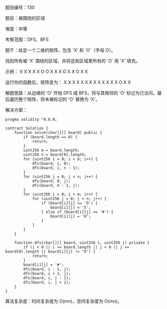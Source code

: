 题目编号：130

题目：被围绕的区域

难度：中等

考察范围：DFS、BFS

题干：给定一个二维的矩阵，包含 'X' 和 'O'（字母 O）。

找到所有被 'X' 围绕的区域，并将这些区域里所有的 'O' 用 'X' 填充。

示例：
X X X X
X O O X
X X O X
X O X X

运行你的函数后，矩阵变为：
X X X X
X X X X
X X X X
X O X X

解题思路：从边缘的 'O' 开始 DFS 或 BFS，将与其相邻的 'O' 标记为已访问，最后遍历整个矩阵，将未被标记的 'O' 替换为 'X'。

解决方案：

```solidity
pragma solidity ^0.8.0;

contract Solution {
    function solve(char[][] board) public {
        if (board.length == 0) {
            return;
        }
        uint256 m = board.length;
        uint256 n = board[0].length;
        for (uint256 i = 0; i < m; i++) {
            dfs(board, i, 0);
            dfs(board, i, n - 1);
        }
        for (uint256 j = 0; j < n; j++) {
            dfs(board, 0, j);
            dfs(board, m - 1, j);
        }
        for (uint256 i = 0; i < m; i++) {
            for (uint256 j = 0; j < n; j++) {
                if (board[i][j] == 'O') {
                    board[i][j] = 'X';
                } else if (board[i][j] == '#') {
                    board[i][j] = 'O';
                }
            }
        }
    }

    function dfs(char[][] board, uint256 i, uint256 j) private {
        if (i < 0 || i >= board.length || j < 0 || j >= board[0].length || board[i][j] != 'O') {
            return;
        }
        board[i][j] = '#';
        dfs(board, i - 1, j);
        dfs(board, i + 1, j);
        dfs(board, i, j - 1);
        dfs(board, i, j + 1);
    }
}
```

算法复杂度：时间复杂度为 O(mn)，空间复杂度为 O(mn)。